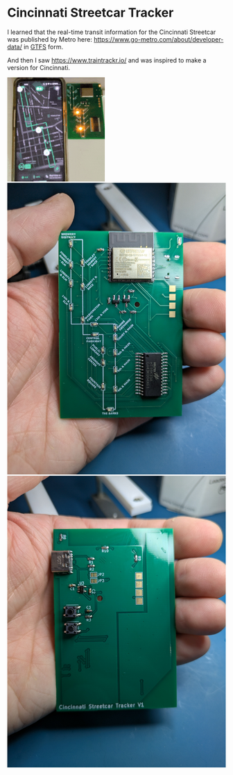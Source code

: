 # Cincinnati Streetcar Tracker

I learned that the real-time transit information for the Cincinnati Streetcar was published by Metro here: https://www.go-metro.com/about/developer-data/ in [GTFS](https://en.wikipedia.org/wiki/GTFS) form. 

And then I saw https://www.traintrackr.io/ and was inspired to make a version for Cincinnati. 

![Gif of the board in action](images/video_v1.gif)
![Front of the V1 board](images/front_v1.jpg)
![Back of the V1 board](images/back_v1.jpg)